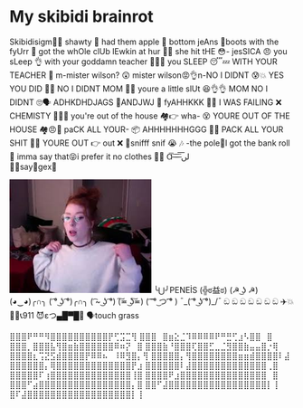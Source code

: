 # My skibidi brainrot 
Skibidisigm🐺🥶
shawty 🥴 had them apple 🍎 bottom jeAns 👖boots with the fyUrr 🥾 got the whOle clUb lEwkin at hur 🥵💦 she hit tHE 😳- jesSICA 😠 you sLeep 👌 with your goddamn teacher 👨‍🏫🙏 you SLEEP 😴💤 WITH YOUR TEACHER 🤫 m-mister wilson? 😲 mister wilson😡👌n-NO I DIDNT 😰💥 YES YOU DID 😤💀 NO I DIDNT MOM 🤥👀 youre a little slUt 😆👌👌 MOM NO I DIDNT 🙄🗣️ ADHKDHDJAGS 🙅ANDJWJ 👋 fyAHHKKK 🤕😓 I WAS FAILING ❌ CHEMISTY 🧪👩‍🔬 you're out of the house 🏘️👉 wha- 😵 YOURE OUT OF THE HOUSE 🏘️😠💢 paCK ALL YOUR- 📦 AHHHHHHHGGG 🥺🤯 PACK ALL YOUR SHIT 🤬😠 YOURE OUT 👉 out ❌ 🚪snifff snif 😭 🎶 -the pole💈I got the bank roll 💸 imma say that😝i prefer it no clothes 👙🙅
  Ɑ͞ ̶͞ ̶͞ ̶͞ لں͞  
🏳‍🌈say🥛gex🥵

![](images.jpg)
╰⋃╯PENEİS
(╬ಠ益ಠ)
(☭ ͜ʖ ☭)
(◕‿◕)╭∩╮   ( ͡° ͜ʖ ͡°)╭∩╮   ( ͡~ ͜ʖ ͡°)  (͠≖ ͜ʖ͠≖)  ( ͡ ͡° ͜つ ͡͡° )   ¯\_( ͡° ͜ʖ ͡°)_/¯
ඞ ඞ ඞ ඞ ඞ ඞ ඞ 
✈️💥🏢🏢📞911 
😈εつ▄█▀█🥵
🗣️touch grass

⣿⣿⣿⠟⠛⠛⠻⣿⣿⣿⣿⣿⣿⣿⣿⣿⣿⡟⢋⣩⣉⢻ 
⣿⣿⣿⠀⣿⣶⣕⣈⠹⠿⠿⠿⠿⠟⠛⣛⢋⣰⠣⣿⣿⠀⣿
⣿⣿⣿⡀⣿⣿⣿⣧⢻⣿⣶⣷⣿⣿⣿⣿⣿⣿⠿⠶⡝⠀⣿ 
⣿⣿⣿⣷⠘⣿⣿⣿⢏⣿⣿⣋⣀⣈⣻⣿⣿⣷⣤⣤⣿⡐⢿ 
⣿⣿⣿⣿⣆⢩⣝⣫⣾⣿⣿⣿⣿⡟⠿⠿⠦⠀⠸⠿⣻⣿⡄⢻ 
⣿⣿⣿⣿⣿⡄⢻⣿⣿⣿⣿⣿⣿⣿⣿⣶⣶⣾⣿⣿⣿⣿⠇⣼ 
⣿⣿⣿⣿⣿⣿⡄⢿⣿⣿⣿⣿⣿⣿⣿⣿⣿⣿⣿⣿⣿⡟⣰ 
⣿⣿⣿⣿⣿⣿⠇⣼⣿⣿⣿⣿⣿⣿⣿⣿⣿⣿⣿⣿⣿⢀⣿ 
⣿⣿⣿⣿⣿⠏⢰⣿⣿⣿⣿⣿⣿⣿⣿⣿⣿⣿⣿⣿⣿⢸⣿ 
⣿⣿⣿⣿⠟⣰⣿⣿⣿⣿⣿⣿⣿⣿⣿⣿⣿⣿⣿⣿⣿⠀⣿ 
⣿⣿⣿⠋⣴⣿⣿⣿⣿⣿⣿⣿⣿⣿⣿⣿⣿⣿⣿⣿⣿⡄⣿ 
⣿⣿⠋⣼⣿⣿⣿⣿⣿⣿⣿⣿⣿⣿⣿⣿⣿⣿⣿⣿⣿⡇⢸ 
⣿⠏⣼⣿⣿⣿⣿⣿⣿⣿⣿⣿⣿⣿⣿⣿⣿⣿⣿⣿⣿⡇⢸ 
